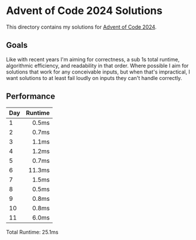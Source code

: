 # Advent of Code 2024 Solutions

This directory contains my solutions for
[Advent of Code 2024](https://adventofcode.com/2024).

## Goals

Like with recent years I'm aiming for correctness, a sub 1s total runtime,
algorithmic efficiency, and readability in that order. Where possible I aim
for solutions that work for any conceivable inputs, but when that's
impractical, I want solutions to at least fail loudly on inputs they can't
handle correctly.

## Performance

| Day | Runtime |
| --- | ------: |
| 1   |   0.5ms |
| 2   |   0.7ms |
| 3   |   1.1ms |
| 4   |   1.2ms |
| 5   |   0.7ms |
| 6   |  11.3ms |
| 7   |   1.5ms |
| 8   |   0.5ms |
| 9   |   0.8ms |
| 10  |   0.8ms |
| 11  |   6.0ms |

Total Runtime: 25.1ms
